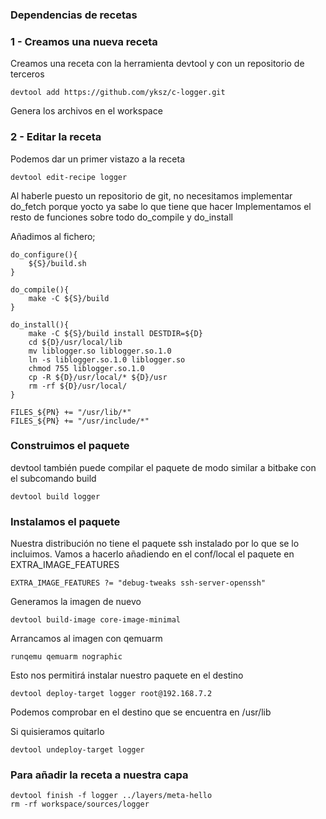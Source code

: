 ### Dependencias de recetas

### 1 - Creamos una nueva receta

Creamos una receta con la herramienta devtool y con un repositorio de terceros

	devtool add https://github.com/yksz/c-logger.git

Genera los archivos en el workspace

### 2 - Editar la receta

Podemos dar un primer vistazo a la receta

	devtool edit-recipe logger

Al haberle puesto un repositorio de git, no necesitamos implementar do_fetch porque yocto ya sabe lo que tiene que hacer
Implementamos el resto de funciones sobre todo do_compile y do_install 

Añadimos al fichero;

	do_configure(){
	    ${S}/build.sh
	}

	do_compile(){
	    make -C ${S}/build
	}

	do_install(){
	    make -C ${S}/build install DESTDIR=${D}
	    cd ${D}/usr/local/lib
	    mv liblogger.so liblogger.so.1.0 
	    ln -s liblogger.so.1.0 liblogger.so
	    chmod 755 liblogger.so.1.0
	    cp -R ${D}/usr/local/* ${D}/usr
	    rm -rf ${D}/usr/local/
	}

	FILES_${PN} += "/usr/lib/*"
	FILES_${PN} += "/usr/include/*"
	
### Construimos el paquete

devtool también puede compilar el paquete de modo similar a bitbake con el subcomando build

	devtool build logger


### Instalamos el paquete

Nuestra distribución no tiene el paquete ssh instalado por lo que se lo incluimos. Vamos a hacerlo añadiendo en el conf/local el paquete en EXTRA_IMAGE_FEATURES

	EXTRA_IMAGE_FEATURES ?= "debug-tweaks ssh-server-openssh"
	
Generamos la imagen de nuevo

	devtool build-image core-image-minimal
	
Arrancamos al imagen con qemuarm

	runqemu qemuarm nographic

Esto nos permitirá instalar nuestro paquete en el destino
	
	devtool deploy-target logger root@192.168.7.2

Podemos comprobar en el destino que se encuentra en /usr/lib

Si quisieramos quitarlo

	devtool undeploy-target logger

### Para añadir la receta a nuestra capa

	devtool finish -f logger ../layers/meta-hello
	rm -rf workspace/sources/logger	
